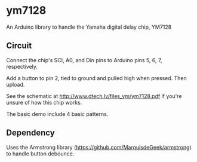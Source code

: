 # ym7128
An Arduino library to handle the Yamaha digital delay chip, YM7128

## Circuit
Connect the chip's SCI, A0, and Din pins to Arduino pins 5, 6, 7, respectively.

Add a button to pin 2, tied to ground and pulled high when pressed. Then upload.

See the schematic at http://www.dtech.lv/files_ym/ym7128.pdf if you're unsure of
how this chip works.

The basic demo include 4 basic patterns.

## Dependency

Uses the Armstrong library (https://github.com/MarquisdeGeek/armstrong) to handle button debounce.
